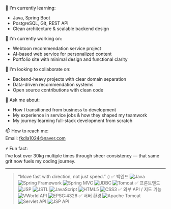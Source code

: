 🌱 I'm currently learning:
- Java, Spring Boot 
- PostgreSQL, Git, REST API
- Clean architecture & scalable backend design

🚀 I'm currently working on:
- Webtoon recommendation service project
- AI-based web service for personalized content
- Portfolio site with minimal design and functional clarity

🤝 I'm looking to collaborate on:
- Backend-heavy projects with clear domain separation
- Data-driven recommendation systems
- Open source contributions with clean code

💬 Ask me about:
- How I transitioned from business to development
- My experience in service jobs & how they shaped my teamwork
- My journey learning full-stack development from scratch

📫 How to reach me:  
Email: fkdla1024@naver.com  

⚡ Fun fact:  
I’ve lost over 30kg multiple times through sheer consistency — that same grit now fuels my coding journey.

---
> “Move fast with direction, not just speed.” :)
✅ 백엔드
![Java](https://img.shields.io/badge/Java_11-007396?logo=java&logoColor=white)
![Spring Framework](https://img.shields.io/badge/Spring_Framework_5.0.2-6DB33F?logo=spring&logoColor=white)
![Spring MVC](https://img.shields.io/badge/Spring_MVC-6DB33F?logo=spring&logoColor=white)
![JDBC](https://img.shields.io/badge/Spring_JDBC-007396?logo=java&logoColor=white)
![Tomcat](https://img.shields.io/badge/Tomcat_8.5.27-F8DC75?logo=apachetomcat&logoColor=black)
✅ 프론트엔드
![JSP](https://img.shields.io/badge/JSP-007396?logo=java&logoColor=white)
![JSTL](https://img.shields.io/badge/JSTL_1.2-007396?logo=java&logoColor=white)
![JavaScript](https://img.shields.io/badge/JavaScript-F7DF1E?logo=javascript&logoColor=black)
![HTML5](https://img.shields.io/badge/HTML5-E34F26?logo=html5&logoColor=white)
![CSS3](https://img.shields.io/badge/CSS3-1572B6?logo=css3&logoColor=white)
✅ 외부 API / 지도 기능
![VWorld API](https://img.shields.io/badge/VWorld_Map_API_2.0-0096D6?logo=mapbox&logoColor=white)
![EPSG:4326](https://img.shields.io/badge/EPSG:4326-444444?logo=earth&logoColor=white)
✅ 서버 환경
![Apache Tomcat](https://img.shields.io/badge/Tomcat-FFCC00?logo=apachetomcat&logoColor=black)
![Servlet API](https://img.shields.io/badge/Servlet_API_3.1.0-007396?logo=java&logoColor=white)
![JSP API](https://img.shields.io/badge/JSP_API_2.3.2-007396?logo=java&logoColor=white)
